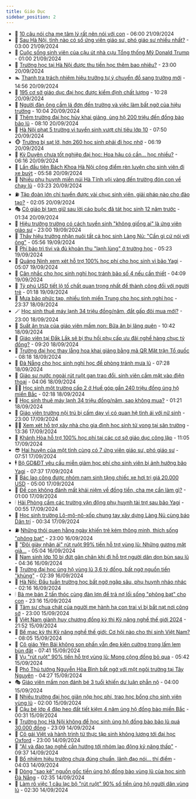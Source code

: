 ```yaml
---
title: Giáo Dục
sidebar_position: 2
---
```


<!-- dantri-giao-duc:START -->
- 🤡 [10 câu nói cha mẹ tâm lý rất nên nói với con](https://dantri.com.vn/giao-duc/10-cau-noi-cha-me-tam-ly-rat-nen-noi-voi-con-20240921100623776.htm) - 06:00 21/09/2024
- 🗽 [Sau Hà Nội, tỉnh nào có số ứng viên giáo sư, phó giáo sư nhiều nhất?](https://dantri.com.vn/giao-duc/sau-ha-noi-tinh-nao-co-so-ung-vien-giao-su-pho-giao-su-nhieu-nhat-20240921084834782.htm) - 03:00 21/09/2024
- 🚦 [Cuộc sống sinh viên của cậu út nhà cựu Tổng thống Mỹ Donald Trump](https://dantri.com.vn/giao-duc/cuoc-song-sinh-vien-cua-cau-ut-nha-cuu-tong-thong-my-donald-trump-20240920162357994.htm) - 01:00 21/09/2024
- 🌋 [Trường học tại Hà Nội được thu tiền học thêm bao nhiêu?](https://dantri.com.vn/giao-duc/truong-hoc-tai-ha-noi-duoc-thu-tien-hoc-them-bao-nhieu-20240920145010764.htm) - 23:00 20/09/2024
- 🏊 [Thanh tra trách nhiệm hiệu trưởng tự ý chuyển đồ sang trường mới](https://dantri.com.vn/giao-duc/thanh-tra-trach-nhiem-hieu-truong-tu-y-chuyen-do-sang-truong-moi-20240920212658819.htm) - 14:56 20/09/2024
- 🎃 [195 cơ sở giáo dục đại học được kiểm định chất lượng](https://dantri.com.vn/giao-duc/195-co-so-giao-duc-dai-hoc-duoc-kiem-dinh-chat-luong-20240920142617722.htm) - 10:28 20/09/2024
- 💄 [Người đàn ông cầm lá đơn đến trường và việc làm bất ngờ của hiệu trưởng](https://dantri.com.vn/giao-duc/nguoi-dan-ong-cam-la-don-den-truong-va-viec-lam-bat-ngo-cua-hieu-truong-20240920164820131.htm) - 10:04 20/09/2024
- 🦅 [Thêm trường đại học hủy khai giảng, ủng hộ 200 triệu đến đồng bào bão lũ](https://dantri.com.vn/giao-duc/them-truong-dai-hoc-huy-khai-giang-ung-ho-200-trieu-den-dong-bao-bao-lu-20240920150329048.htm) - 08:10 20/09/2024
- 🚦 [Hà Nội phạt 5 trường vì tuyển sinh vượt chỉ tiêu lớp 10](https://dantri.com.vn/giao-duc/ha-noi-phat-5-truong-vi-tuyen-sinh-vuot-chi-tieu-lop-10-20240920140917302.htm) - 07:50 20/09/2024
- 🐵 [Trường bị sạt lở, hơn 260 học sinh phải đi học nhờ](https://dantri.com.vn/giao-duc/truong-bi-sat-lo-hon-260-hoc-sinh-phai-di-hoc-nho-20240920114621229.htm) - 06:19 20/09/2024
- 🐘 [Kỳ Duyên chưa tốt nghiệp đại học: Hoa hậu có cần... học nhiều?](https://dantri.com.vn/giao-duc/ky-duyen-chua-tot-nghiep-dai-hoc-hoa-hau-co-can-hoc-nhieu-20240920101825358.htm) - 06:16 20/09/2024
- 🦏 [Lần đầu tiên Bách Khoa Hà Nội cộng điểm rèn luyện cho sinh viên đi xe buýt](https://dantri.com.vn/giao-duc/lan-dau-tien-bach-khoa-ha-noi-cong-diem-ren-luyen-cho-sinh-vien-di-xe-buyt-20240920114704430.htm) - 05:58 20/09/2024
- 💼 [Nhiều phụ huynh miền núi Hà Tĩnh vội vàng đến trường đón con về chạy lũ](https://dantri.com.vn/giao-duc/nhieu-phu-huynh-mien-nui-ha-tinh-voi-vang-den-truong-don-con-ve-chay-lu-20240920100742557.htm) - 03:23 20/09/2024
- ⛽️ [Tập đoàn lớn chỉ tuyển được vài chục sinh viên, giải pháp nào cho đào tạo?](https://dantri.com.vn/giao-duc/tap-doan-lon-chi-tuyen-duoc-vai-chuc-sinh-vien-giai-phap-nao-cho-dao-tao-20240920085139363.htm) - 02:05 20/09/2024
- 🎭 [Cô giáo bị tạm giữ sau lời cáo buộc đã tát học sinh 12 năm trước](https://dantri.com.vn/giao-duc/co-giao-bi-tam-giu-sau-loi-cao-buoc-da-tat-hoc-sinh-12-nam-truoc-20240917111039995.htm) - 01:34 20/09/2024
- 🎃 [Hiệu trưởng trường có cách tuyển sinh &quot;không giống ai&quot; là ứng viên giáo sư](https://dantri.com.vn/giao-duc/hieu-truong-truong-co-cach-tuyen-sinh-khong-giong-ai-la-ung-vien-giao-su-20240919140326725.htm) - 23:00 19/09/2024
- 🚀 [Thầy hiệu trưởng nhận nuôi tất cả học sinh Làng Nủ: &quot;Cần gì cứ nói với ông&quot;](https://dantri.com.vn/giao-duc/thay-hieu-truong-nhan-nuoi-tat-ca-hoc-sinh-lang-nu-can-gi-cu-noi-voi-ong-20240919124554890.htm) - 05:56 19/09/2024
- 👀 [Phí bảo trì tivi và đủ khoản thu &quot;lạnh lùng&quot; ở trường học](https://dantri.com.vn/giao-duc/phi-bao-tri-tivi-va-du-khoan-thu-lanh-lung-o-truong-hoc-20240919094047053.htm) - 05:23 19/09/2024
- 🌝 [Quảng Ninh xem xét hỗ trợ 100% học phí cho học sinh vì bão Yagi](https://dantri.com.vn/giao-duc/quang-ninh-xem-xet-ho-tro-100-hoc-phi-cho-hoc-sinh-vi-bao-yagi-20240919104940775.htm) - 05:07 19/09/2024
- 🤗 [Cân nhắc cho học sinh nghỉ học tránh bão số 4 nếu cần thiết](https://dantri.com.vn/giao-duc/can-nhac-cho-hoc-sinh-nghi-hoc-tranh-bao-so-4-neu-can-thiet-20240919103113837.htm) - 04:09 19/09/2024
- 🦄 [Tỷ phú USD tiết lộ tố chất quan trọng nhất để thành công đối với người trẻ](https://dantri.com.vn/giao-duc/ty-phu-usd-tiet-lo-to-chat-quan-trong-nhat-de-thanh-cong-doi-voi-nguoi-tre-20240918170426947.htm) - 01:18 19/09/2024
- 🦍 [Mưa bão phức tạp, nhiều tỉnh miền Trung cho học sinh nghỉ học](https://dantri.com.vn/giao-duc/mua-bao-phuc-tap-nhieu-tinh-mien-trung-cho-hoc-sinh-nghi-hoc-20240919050523526.htm) - 23:37 18/09/2024
- 🪄 [Học sinh thuê máy lạnh 34 triệu đồng/năm, đắt gấp đôi mua mới?](https://dantri.com.vn/giao-duc/hoc-sinh-thue-may-lanh-34-trieu-dongnam-dat-gap-doi-mua-moi-20240918143022932.htm) - 23:00 18/09/2024
- 🦆 [Suất ăn trưa của giáo viên mầm non: Bữa ăn bị lãng quên](https://dantri.com.vn/giao-duc/suat-an-trua-cua-giao-vien-mam-non-bua-an-bi-lang-quen-20240918162156057.htm) - 10:42 18/09/2024
- 🚀 [Giáo viên tại Đắk Lắk sẽ bị thu hồi phụ cấp ưu đãi nghề hàng chục tỷ đồng?](https://dantri.com.vn/giao-duc/giao-vien-tai-dak-lak-se-bi-thu-hoi-phu-cap-uu-dai-nghe-hang-chuc-ty-dong-20240918153021314.htm) - 09:20 18/09/2024
- 🦒 [Trường đại học thay lẵng hoa khai giảng bằng mã QR Mặt trận Tổ quốc](https://dantri.com.vn/giao-duc/truong-dai-hoc-thay-lang-hoa-khai-giang-bang-ma-qr-mat-tran-to-quoc-20240918151154863.htm) - 08:18 18/09/2024
- 🤡 [Đà Nẵng cho học sinh nghỉ học để phòng tránh mưa lũ](https://dantri.com.vn/giao-duc/da-nang-cho-hoc-sinh-nghi-hoc-de-phong-tranh-mua-lu-20240508214913135.htm) - 07:28 18/09/2024
- 🤔 [Giáo sư nước ngoài rút ruột gan trao đổi, sinh viên cắm mặt vào điện thoại](https://dantri.com.vn/giao-duc/giao-su-nuoc-ngoai-rut-ruot-gan-trao-doi-sinh-vien-cam-mat-vao-dien-thoai-20240918105237961.htm) - 04:06 18/09/2024
- 🧑‍💻 [Học sinh một trường cấp 2 ở Huế góp gần 240 triệu đồng ủng hộ miền Bắc](https://dantri.com.vn/giao-duc/hoc-sinh-mot-truong-cap-2-o-hue-gop-gan-240-trieu-dong-ung-ho-mien-bac-20240918073046438.htm) - 02:18 18/09/2024
- 🤡 [Học sinh thuê máy lạnh 34 triệu đồng/năm, sao không mua?](https://dantri.com.vn/giao-duc/hoc-sinh-thue-may-lanh-34-trieu-dongnam-sao-khong-mua-20240918080426292.htm) - 01:21 18/09/2024
- 🧠 [Giáo viên trường nội trú bị cấm dạy vì có quan hệ tình ái với nữ sinh](https://dantri.com.vn/giao-duc/giao-vien-truong-noi-tru-bi-cam-day-vi-co-quan-he-tinh-ai-voi-nu-sinh-20240917125519664.htm) - 23:00 17/09/2024
- 🧑‍💻 [Xem xét hỗ trợ xây nhà cho gia đình học sinh tử vong tại sân trường](https://dantri.com.vn/giao-duc/xem-xet-ho-tro-xay-nha-cho-gia-dinh-hoc-sinh-tu-vong-tai-san-truong-20240917173448390.htm) - 13:36 17/09/2024
- 🧠 [Khánh Hòa hỗ trợ 100% học phí tại các cơ sở giáo dục công lập](https://dantri.com.vn/giao-duc/khanh-hoa-ho-tro-100-hoc-phi-tai-cac-co-so-giao-duc-cong-lap-20240917162737389.htm) - 11:05 17/09/2024
- 😎 [Hai huyện của một tỉnh cùng có 7 ứng viên giáo sư, phó giáo sư](https://dantri.com.vn/giao-duc/hai-huyen-cua-mot-tinh-cung-co-7-ung-vien-giao-su-pho-giao-su-20240917144205564.htm) - 07:51 17/09/2024
- 🕴 [Bộ GD&amp;ĐT yêu cầu miễn giảm học phí cho sinh viên bị ảnh hưởng bão Yagi](https://dantri.com.vn/giao-duc/bo-gddt-yeu-cau-mien-giam-hoc-phi-cho-sinh-vien-bi-anh-huong-bao-yagi-20240917143320478.htm) - 07:37 17/09/2024
- 🧠 [Bác lao công được nhóm nam sinh tặng chiếc xe hơi trị giá 20.000 USD](https://dantri.com.vn/giao-duc/bac-lao-cong-duoc-nhom-nam-sinh-tang-chiec-xe-hoi-tri-gia-20000-usd-20240916210000981.htm) - 05:00 17/09/2024
- 🚀 [Để con không đánh mất khái niệm về đồng tiền, cha mẹ cần làm gì?](https://dantri.com.vn/giao-duc/de-con-khong-danh-mat-khai-niem-ve-dong-tien-cha-me-can-lam-gi-20240916121949929.htm) - 01:00 17/09/2024
- 🕯 [Hải Phòng cấm các trường vận động phụ huynh tài trợ sau bão Yagi](https://dantri.com.vn/giao-duc/hai-phong-cam-cac-truong-van-dong-phu-huynh-tai-tro-sau-bao-yagi-20240917074050353.htm) - 00:55 17/09/2024
- 🧰 [Học sinh trường Lô-mô-nô-xốp chung tay xây dựng Làng Nủ cùng báo Dân trí](https://dantri.com.vn/giao-duc/hoc-sinh-truong-lo-mo-no-xop-chung-tay-xay-dung-lang-nu-cung-bao-dan-tri-20240916184108974.htm) - 00:34 17/09/2024
- ⛽️ [Những thói quen hằng ngày khiến trẻ kém thông minh, thích sống &quot;phông bạt&quot;](https://dantri.com.vn/giao-duc/nhung-thoi-quen-hang-ngay-khien-tre-kem-thong-minh-thich-song-phong-bat-20240916230239463.htm) - 23:00 16/09/2024
- 🤖 [&quot;Đôi giày nhân ái&quot; rút ruột 99% tiền hỗ trợ vùng lũ: Những gương mặt giả…](https://dantri.com.vn/giao-duc/doi-giay-nhan-ai-rut-ruot-99-tien-ho-tro-vung-lu-nhung-guong-mat-gia-20240916111846237.htm) - 05:04 16/09/2024
- 🦍 [Nam sinh lớp 10 bị đứt gân chân khi đi hỗ trợ người dân dọn bùn sau lũ](https://dantri.com.vn/giao-duc/nam-sinh-lop-10-bi-dut-gan-chan-khi-di-ho-tro-nguoi-dan-don-bun-sau-lu-20240916112042964.htm) - 04:36 16/09/2024
- 🐘 [Trường đại học ủng hộ vùng lũ 3,6 tỷ đồng, bất ngờ nguồn tiền &quot;khủng&quot;](https://dantri.com.vn/giao-duc/truong-dai-hoc-ung-ho-vung-lu-36-ty-dong-bat-ngo-nguon-tien-khung-20240916091438687.htm) - 02:39 16/09/2024
- 🌊 [Hà Nội: Đầu tuần trường học bất ngờ ngập sâu, phụ huynh nháo nhác](https://dantri.com.vn/giao-duc/ha-noi-dau-tuan-truong-hoc-bat-ngo-ngap-sau-phu-huynh-nhao-nhac-20240916090825376.htm) - 02:16 16/09/2024
- 🕯 [Bà mẹ bán 2 tấn thóc cùng đàn lợn để trả nợ lối sống &quot;phông bạt&quot; cho con](https://dantri.com.vn/giao-duc/ba-me-ban-2-tan-thoc-cung-dan-lon-de-tra-no-loi-song-phong-bat-cho-con-20240915225554305.htm) - 23:16 15/09/2024
- 🐎 [Tâm sự chua chát của người mẹ hành hạ con trai vì bị bắt nạt nơi công sở](https://dantri.com.vn/giao-duc/tam-su-chua-chat-cua-nguoi-me-hanh-ha-con-trai-vi-bi-bat-nat-noi-cong-so-20240913183327250.htm) - 23:00 15/09/2024
- 🐻 [Việt Nam giành huy chương đồng kỳ thi Kỹ năng nghề thế giới 2024](https://dantri.com.vn/giao-duc/viet-nam-gianh-huy-chuong-dong-ky-thi-ky-nang-nghe-the-gioi-2024-20240916045234616.htm) - 21:52 15/09/2024
- 🐎 [Bế mạc kỳ thi Kỹ năng nghề thế giới: Cơ hội nào cho thí sinh Việt Nam?](https://dantri.com.vn/giao-duc/be-mac-ky-thi-ky-nang-nghe-the-gioi-co-hoi-nao-cho-thi-sinh-viet-nam-20240915150527192.htm) - 08:05 15/09/2024
- 🫣 [Cô giáo Yên Bái không son phấn vẫn đẹp kiên cường trong lấm lem bùn đất](https://dantri.com.vn/giao-duc/co-giao-yen-bai-khong-son-phan-van-dep-kien-cuong-trong-lam-lem-bun-dat-20240915143043300.htm) - 07:41 15/09/2024
- 🤭 [Vụ &quot;rút ruột&quot; 90% tiền hỗ trợ vùng lũ: Mong cộng đồng bỏ qua](https://dantri.com.vn/giao-duc/vu-rut-ruot-90-tien-ho-tro-vung-lu-mong-cong-dong-bo-qua-20240914200046988.htm) - 05:42 15/09/2024
- 🥳 [Phó Thủ tướng Nguyễn Hòa Bình bất ngờ với một ngôi trường tại Tây Nguyên](https://dantri.com.vn/giao-duc/pho-thu-tuong-nguyen-hoa-binh-bat-ngo-voi-mot-ngoi-truong-tai-tay-nguyen-20240915104910332.htm) - 04:27 15/09/2024
- 🎭 [Giáo viên mầm non đánh bé 3 tuổi khiến dư luận phẫn nộ](https://dantri.com.vn/giao-duc/giao-vien-mam-non-danh-be-3-tuoi-khien-du-luan-phan-no-20240914110635907.htm) - 04:00 15/09/2024
- 🥸 [Nhiều trường đại học giãn nộp học phí, trao học bổng cho sinh viên vùng lũ](https://dantri.com.vn/giao-duc/nhieu-truong-dai-hoc-gian-nop-hoc-phi-trao-hoc-bong-cho-sinh-vien-vung-lu-20240914211350317.htm) - 02:00 15/09/2024
- 🦣 [Cậu bé lớp 4 đập heo đất tiết kiệm 4 năm ủng hộ đồng bào miền Bắc](https://dantri.com.vn/giao-duc/cau-be-lop-4-dap-heo-dat-tiet-kiem-4-nam-ung-ho-dong-bao-mien-bac-20240914164410531.htm) - 00:31 15/09/2024
- 🤔 [Trường học Hà Nội không để học sinh ủng hộ đồng bào bão lũ quá 30.000 đồng](https://dantri.com.vn/giao-duc/truong-hoc-ha-noi-khong-de-hoc-sinh-ung-ho-dong-bao-bao-lu-qua-30000-dong-20240914201757508.htm) - 23:09 14/09/2024
- 🦣 [Cô gái Việt và hành trình từ thực tập sinh không lương tới đại học Oxford](https://dantri.com.vn/giao-duc/co-gai-viet-va-hanh-trinh-tu-thuc-tap-sinh-khong-luong-toi-dai-hoc-oxford-20240913233941205.htm) - 23:00 14/09/2024
- 🐲 [&quot;AI và đào tạo nghề cần hướng tới nhóm lao động kỹ năng thấp&quot;](https://dantri.com.vn/giao-duc/ai-va-dao-tao-nghe-can-huong-toi-nhom-lao-dong-ky-nang-thap-20240914163639374.htm) - 09:37 14/09/2024
- 🔭 [Bổ nhiệm hiệu trưởng chưa đúng chuẩn, lãnh đạo nói... thí điểm](https://dantri.com.vn/giao-duc/bo-nhiem-hieu-truong-chua-dung-chuan-lanh-dao-noi-thi-diem-20240914104901255.htm) - 04:03 14/09/2024
- 🥷 [Dòng &quot;sao kê&quot; nguồn gốc tiền ủng hộ đồng bào vùng lũ của học sinh Đà Nẵng](https://dantri.com.vn/giao-duc/dong-sao-ke-nguon-goc-tien-ung-ho-dong-bao-vung-lu-cua-hoc-sinh-da-nang-20240914084022525.htm) - 02:35 14/09/2024
- 🎊 [Làm rõ việc 1 câu lạc bộ &quot;rút ruột&quot; 90% số tiền ủng hộ người dân vùng lũ](https://dantri.com.vn/giao-duc/lam-ro-viec-1-cau-lac-bo-rut-ruot-90-so-tien-ung-ho-nguoi-dan-vung-lu-20240914091748389.htm) - 02:30 14/09/2024<!-- dantri-giao-duc:END -->
